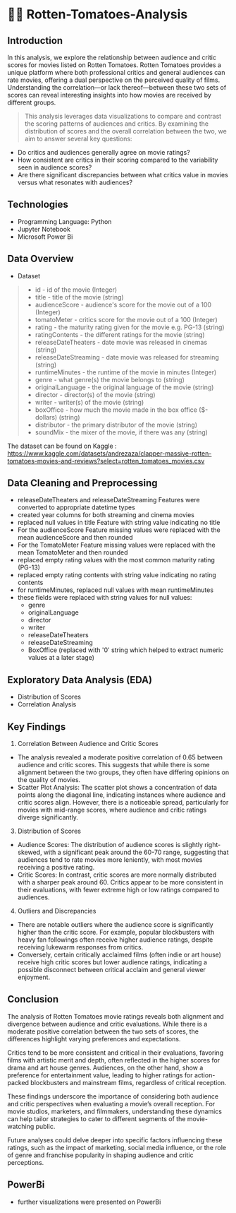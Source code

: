 # 🍅🍅 Rotten-Tomatoes-Analysis

## Introduction 
In this analysis, we explore the relationship between audience and critic scores for movies listed on Rotten Tomatoes. Rotten Tomatoes provides a unique platform where both professional critics and general audiences can rate movies, offering a dual perspective on the perceived quality of films. Understanding the correlation—or lack thereof—between these two sets of scores can reveal interesting insights into how movies are received by different groups.

> This analysis leverages data visualizations to compare and contrast the scoring patterns of audiences and critics. By examining the distribution of scores and the overall correlation between the two, we aim to answer several key questions:

- Do critics and audiences generally agree on movie ratings?
- How consistent are critics in their scoring compared to the variability seen in audience scores?
- Are there significant discrepancies between what critics value in movies versus what resonates with audiences?

## Technologies
- Programming Language: Python
- Jupyter Notebook
- Microsoft Power Bi

## Data Overview

- Dataset
> - id - id of the movie (Integer)                    
> - title - title of the movie (string)                 
> - audienceScore - audience's score for the movie out of a 100 (Integer)        
> - tomatoMeter - critics score for the movie out of a 100  (Integer)           
> - rating - the maturity rating given for the movie e.g. PG-13 (string)              
> - ratingContents - the different ratings for the movie (string)         
> - releaseDateTheaters - date movie was released in cinemas  (string)   
> - releaseDateStreaming  - date movie was released for streaming (string) 
> - runtimeMinutes - the runtime of the movie in minutes (Integer)
> - genre - what genre(s) the movie belongs to (string)                   
> - originalLanguage - the original language of the movie (string)      
> - director - director(s) of the movie (string)               
> - writer - writer(s) of the movie (string)               
> - boxOffice - how much the movie made in the box office ($-dollars) (string)              
> - distributor - the primary distributor of the movie (string)              
> - soundMix - the mixer of the movie, if there was any (string) 

The dataset can be found on Kaggle : https://www.kaggle.com/datasets/andrezaza/clapper-massive-rotten-tomatoes-movies-and-reviews?select=rotten_tomatoes_movies.csv

## Data Cleaning and Preprocessing
  
- releaseDateTheaters and releaseDateStreaming Features were converted to appropriate datetime types
- created year columns for both streaming and cinema movies
- replaced null values in title Feature with string value indicating no title
- For the audienceScore Feature missing values were replaced with the mean audienceScore and then rounded
- For the TomatoMeter Feature missing values were replaced with the mean TomatoMeter and then rounded
- replaced empty rating values with the most common maturity rating (PG-13)
- replaced empty rating contents with string value indicating no rating contents
- for runtimeMinutes, replaced null values with mean runtimeMinutes
- these fields were replaced with string values for null values:
  - genre
  - originalLanguage
  - director
  - writer
  - releaseDateTheaters
  - releaseDateStreaming
  - BoxOffice (replaced with '0' string which helped to extract numeric values at a later stage)
 
## Exploratory Data Analysis (EDA)
- Distribution of Scores
- Correlation Analysis

## Key Findings
1. Correlation Between Audience and Critic Scores
- The analysis revealed a moderate positive correlation of 0.65 between audience and critic scores. This suggests that while there is some alignment between the two groups, they often have differing opinions on the quality of movies.
- Scatter Plot Analysis: The scatter plot shows a concentration of data points along the diagonal line, indicating instances where audience and critic scores align. However, there is a noticeable spread, particularly for movies with mid-range scores, where audience and critic ratings diverge significantly.

3. Distribution of Scores
- Audience Scores: The distribution of audience scores is slightly right-skewed, with a significant peak around the 60-70 range, suggesting that audiences tend to rate movies more leniently, with most movies receiving a positive rating.
- Critic Scores: In contrast, critic scores are more normally distributed with a sharper peak around 60. Critics appear to be more consistent in their evaluations, with fewer extreme high or low ratings compared to audiences.

4. Outliers and Discrepancies
- There are notable outliers where the audience score is significantly higher than the critic score. For example, popular blockbusters with heavy fan followings often receive higher audience ratings, despite receiving lukewarm responses from critics.
- Conversely, certain critically acclaimed films (often indie or art house) receive high critic scores but lower audience ratings, indicating a possible disconnect between critical acclaim and general viewer enjoyment.

## Conclusion
The analysis of Rotten Tomatoes movie ratings reveals both alignment and divergence between audience and critic evaluations. While there is a moderate positive correlation between the two sets of scores, the differences highlight varying preferences and expectations.

Critics tend to be more consistent and critical in their evaluations, favoring films with artistic merit and depth, often reflected in the higher scores for drama and art house genres. Audiences, on the other hand, show a preference for entertainment value, leading to higher ratings for action-packed blockbusters and mainstream films, regardless of critical reception.

These findings underscore the importance of considering both audience and critic perspectives when evaluating a movie’s overall reception. For movie studios, marketers, and filmmakers, understanding these dynamics can help tailor strategies to cater to different segments of the movie-watching public.

Future analyses could delve deeper into specific factors influencing these ratings, such as the impact of marketing, social media influence, or the role of genre and franchise popularity in shaping audience and critic perceptions.

## PowerBi
- further visualizations were presented on PowerBi

